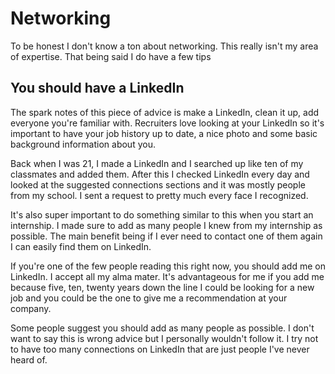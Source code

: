 # Networking

To be honest I don't know a ton about networking. This really isn't my area of expertise. That being said I do have a few tips

## You should have a LinkedIn

The spark notes of this piece of advice is make a LinkedIn, clean it up, add everyone you're familiar with. Recruiters love looking at your LinkedIn so it's important to have your job history up to date, a nice photo and some basic background information about you.

Back when I was 21, I made a LinkedIn and I searched up like ten of my classmates and added them. After this I checked LinkedIn every day and looked at the suggested connections sections and it was mostly people from my school. I sent a request to pretty much every face I
recognized.

It's also super important to do something similar to this when you start an internship. I made sure to add as many people I knew from my internship as possible. The main benefit being if I ever need to contact one of them again I can easily find them on LinkedIn.

If you're one of the few people reading this right now, you should add me on LinkedIn. I accept all my alma mater. It's advantageous for me if you add me because five, ten, twenty years down the line I could be looking for a new job and you could be the one to give me a
recommendation at your company.

Some people suggest you should add as many people as possible. I don't want to say this is wrong advice but I personally wouldn't follow it. I try not to have too many connections on LinkedIn that are just people I've never heard of.
